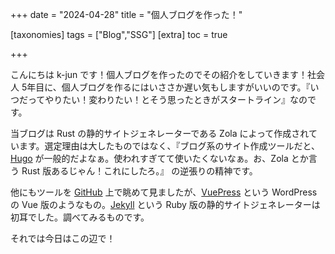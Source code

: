 +++
date = "2024-04-28"
title = "個人ブログを作った！"

[taxonomies]
tags = ["Blog","SSG"]
[extra]
toc = true

+++

こんにちは k-jun です！個人ブログを作ったのでその紹介をしていきます！社会人 5年目に、個人ブログを作るにはいささか遅い気もしますがいいのです。『いつだってやりたい！変わりたい！とそう思ったときがスタートライン』なのです。

当ブログは Rust の静的サイトジェネレーターである Zola によって作成されています。選定理由は大したものではなく、『ブログ系のサイト作成ツールだと、[Hugo](https://github.com/gohugoio/hugo) が一般的だよなぁ。使われすぎてて使いたくないなぁ。お、Zola とか言う Rust 版あるじゃん！これにしたろ。』 の逆張りの精神です。 

他にもツールを [GitHub](https://github.com/collections/static-site-generators) 上で眺めて見ましたが、[VuePress](https://github.com/vuejs/vuepress) という WordPress の Vue 版のようなもの。[Jekyll](https://github.com/jekyll/jekyll) という Ruby 版の静的サイトジェネレーターは初耳でした。調べてみるものです。

それでは今日はこの辺で！